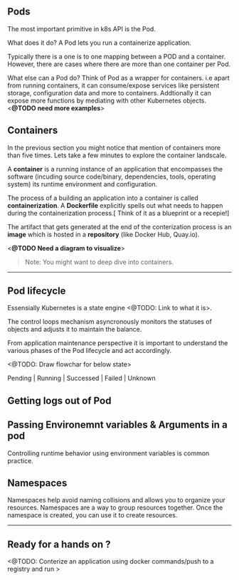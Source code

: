 
## Pods

The most important primitive in k8s API is the Pod.

What does it do?
A Pod lets you run a containerize application.

Typically there is a one is to one mapping between a POD and a container. However, there are cases where there are more than one container per Pod. 

What else can a Pod do? 
Think of Pod as a wrapper for containers. i.e apart from running containers, it can consume/expose services like persistent storage, configuration data and more to containers. Addtionally it can expose more functions by mediating with other Kubernetes objects.  <**@TODO need more examples**>

## Containers

In the previous section you might notice that mention of containers more than five times. Lets take a few minutes to explore the container landscale. 

A **container** is a running instance of an application that encompasses the software (incuding source code/binary, dependencies, tools, operating system) its runtime environment and configuration.

The process of a building an application into a container is called **containerization**. 
A **Dockerfile** explicitly spells out what needs to happen during the containerization process.[ Think of it as a blueprint or a recepie!]

The artifact that gets generated at the end of the conterization process is an **image** which is hosted in a **repository** (like Docker Hub, Quay.io). 


<**@TODO Need a diagram to visualize**>

> Note: You might want to deep dive into containers. 


---
## Pod lifecycle 

Essensially Kubernetes is a state engine <@TODO: Link to what it is>. 

The control loops mechanism  asyncronously monitors the statuses of objects and adjusts it to maintain the balance. 

From application maintenance perspective it is important to understand the various phases of the Pod  lifecycle and act accordingly.

<@TODO: Draw flowchar for below state>

Pending | Running | Successed | Failed | Unknown


## Getting logs out of Pod



## Passing Environemnt variables & Arguments in a pod

Controlling runtime behavior using environment variables is common practice. 



## Namespaces

Namespaces help avoid naming collisions and allows you to organize your resources. Namespaces are a way to group resources together. Once the namespace is created, you can use it to create resources.



---

## Ready for a hands on ? 

<@TODO: Conterize an application using docker commands/push to a registry and run > 
